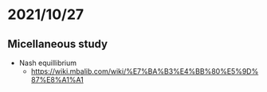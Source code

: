 # 2021/10/27
## Micellaneous study
- Nash equillibrium
  - https://wiki.mbalib.com/wiki/%E7%BA%B3%E4%BB%80%E5%9D%87%E8%A1%A1